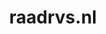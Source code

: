 ---
layout: post
title:  "raadrvs.nl"
internal_url:  "/data/raadrvs.nl.html"
categories: dutchgov
---